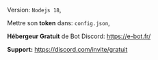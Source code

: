 Version: `Nodejs 18`,

Mettre son __token__ dans: `config.json`,

**Hébergeur Gratuit** de Bot Discord: https://e-bot.fr/

__Support:__ https://discord.com/invite/gratuit

